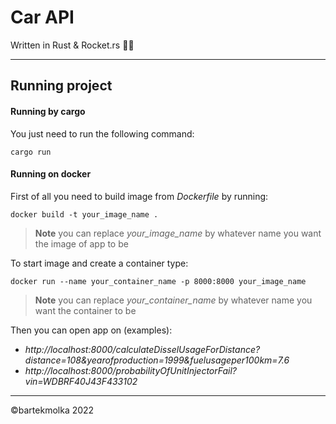# Car API

Written in Rust & Rocket.rs 🦀🚀

---

## Running project

#### Running by cargo

You just need to run the following command:

```
cargo run
```

#### Running on docker

First of all you need to build image from *Dockerfile* by running: 

```
docker build -t your_image_name .
```

> **Note** you can replace *your_image_name* by whatever name you want the image of app to be

To start image and create a container type:

```
docker run --name your_container_name -p 8000:8000 your_image_name
```

> **Note** you can replace *your_container_name* by whatever name you want the container to be

Then you can open app on (examples):
- *http://localhost:8000/calculateDisselUsageForDistance?distance=108&yearofproduction=1999&fuelusageper100km=7.6* 
- *http://localhost:8000/probabilityOfUnitInjectorFail?vin=WDBRF40J43F433102* 

---

©bartekmolka 2022
